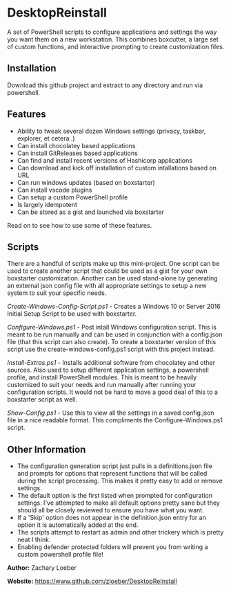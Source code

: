 # DesktopReinstall

A set of PowerShell scripts to configure applications and settings the way you want them on a new workstation. This combines boxcutter, a large set of custom functions, and interactive prompting to create customization files.

## Installation
Download this github project and extract to any directory and run via powershell.

## Features

- Ability to tweak several dozen Windows settings (privacy, taskbar, explorer, et cetera..)
- Can install chocolatey based applications
- Can install GitReleases based applications
- Can find and install recent versions of Hashicorp applications
- Can download and kick off installation of custom intallations based on URL
- Can run windows updates (based on boxstarter)
- Can install vscode plugins
- Can setup a custom PowerShell profile
- Is largely idempotent
- Can be stored as a gist and launched via boxstarter

Read on to see how to use some of these features.

## Scripts

There are a handful of scripts make up this mini-project. One script can be used to create another script that could be used as a gist for your own boxstarter customization. Another can be used stand-alone by generating an external json config file with all appropriate settings to setup a new system to suit your specific needs.

*Create-Windows-Config-Script.ps1* - Creates a Windows 10 or Server 2016 Initial Setup Script to be used with boxstarter.

*Configure-Windows.ps1* - Post intall Windows configuration script. This is meant to be run manually and can be used in conjunction with a config.json file (that this script can also create). To create a boxstarter version of this script use the create-windows-config.ps1 script with this project instead.

*Install-Extras.ps1* - Installs additional software from chocolatey and other sources. Also used to setup different application settings, a powershell profile, and install PowerShell modules. This is meant to be heavily customized to suit your needs and run manually after running your configuration scripts. It would not be hard to move a good deal of this to a boxstarter script as well.

*Show-Config.ps1* - Use this to view all the settings in a saved config.json file in a nice readable format. This compliments the Configure-Windows.ps1 script.

## Other Information

- The configuration generation script just pulls in a definitions.json file and prompts for options that represent functions that will be called during the script processing. This makes it pretty easy to add or remove settings.
- The default option is the first listed when prompted for configuration settings. I've attempted to make all default options pretty sane but they should all be closely reviewed to ensure you have what you want.
- If a 'Skip' option does not appear in the definition.json entry for an option it is automatically added at the end.
- The scripts attempt to restart as admin and other trickery which is pretty neat I think.
- Enabling defender protected folders will prevent you from writing a custom powershell profile file!

**Author:** Zachary Loeber

**Website:** https://www.github.com/zloeber/DesktopReInstall
